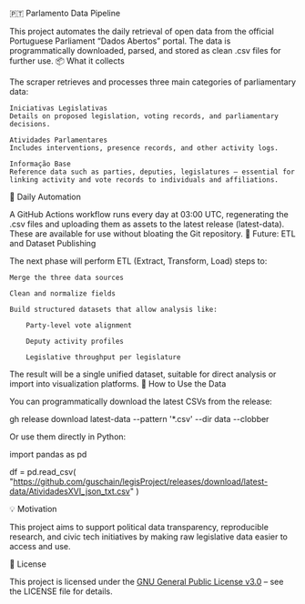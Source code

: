 🇵🇹 Parlamento Data Pipeline

This project automates the daily retrieval of open data from the official Portuguese Parliament “Dados Abertos” portal. The data is programmatically downloaded, parsed, and stored as clean .csv files for further use.
📦 What it collects

The scraper retrieves and processes three main categories of parliamentary data:

    Iniciativas Legislativas
    Details on proposed legislation, voting records, and parliamentary decisions.

    Atividades Parlamentares
    Includes interventions, presence records, and other activity logs.

    Informação Base
    Reference data such as parties, deputies, legislatures — essential for linking activity and vote records to individuals and affiliations.

🔁 Daily Automation

A GitHub Actions workflow runs every day at 03:00 UTC, regenerating the .csv files and uploading them as assets to the latest release (latest-data). These are available for use without bloating the Git repository.
🔧 Future: ETL and Dataset Publishing

The next phase will perform ETL (Extract, Transform, Load) steps to:

    Merge the three data sources

    Clean and normalize fields

    Build structured datasets that allow analysis like:

        Party-level vote alignment

        Deputy activity profiles

        Legislative throughput per legislature

The result will be a single unified dataset, suitable for direct analysis or import into visualization platforms.
📁 How to Use the Data

You can programmatically download the latest CSVs from the release:

gh release download latest-data --pattern '*.csv' --dir data --clobber

Or use them directly in Python:

import pandas as pd

df = pd.read_csv(
    "https://github.com/guschain/legisProject/releases/download/latest-data/AtividadesXVI_json_txt.csv"
)

💡 Motivation

This project aims to support political data transparency, reproducible research, and civic tech initiatives by making raw legislative data easier to access and use.

📄 License

This project is licensed under the [GNU General Public License v3.0](https://www.gnu.org/licenses/gpl-3.0.txt) – see the LICENSE file for details.
